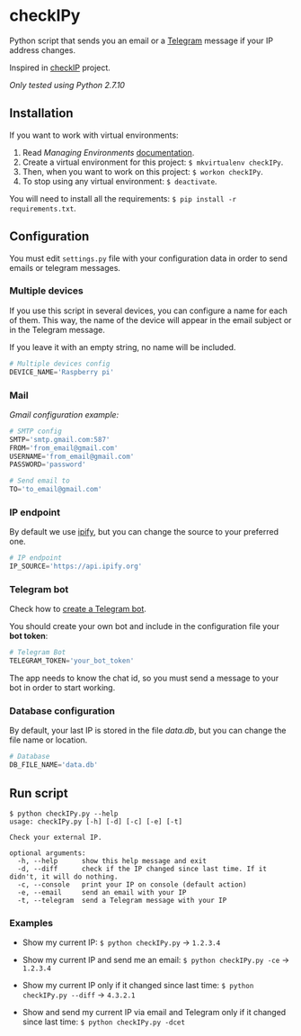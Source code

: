 # checkIPy
Python script that sends you an email or a [Telegram](https://telegram.org/) message if your IP address changes.

Inspired in [checkIP](https://github.com/gexplorer/checkIP) project.

*Only tested using Python 2.7.10*

## Installation
If you want to work with virtual environments:

1. Read *Managing Environments* [documentation](http://virtualenvwrapper.readthedocs.org/en/latest/command_ref.html).
2. Create a virtual environment for this project: `$ mkvirtualenv checkIPy`.
3. Then, when you want to work on this project: `$ workon checkIPy`.
4. To stop using any virtual environment: `$ deactivate`.

You will need to install all the requirements: `$ pip install -r requirements.txt`.

## Configuration
You must edit `settings.py` file with your configuration data in order to send emails or telegram messages.

### Multiple devices
If you use this script in several devices, you can configure a name for each of them. This way, the name of the device will appear in the email subject or in the Telegram message.

If you leave it with an empty string, no name will be included.
```python
# Multiple devices config
DEVICE_NAME='Raspberry pi'
```

### Mail
*Gmail configuration example:*
```python
# SMTP config
SMTP='smtp.gmail.com:587'
FROM='from_email@gmail.com'
USERNAME='from_email@gmail.com'
PASSWORD='password'

# Send email to
TO='to_email@gmail.com'
```

### IP endpoint
By default we use [ipify](https://api.ipify.org), but you can change the source to your preferred one.
```python
# IP endpoint
IP_SOURCE='https://api.ipify.org'
```

### Telegram bot
Check how to [create a Telegram bot](https://core.telegram.org/bots).

You should create your own bot and include in the configuration file your **bot token**:

```python
# Telegram Bot
TELEGRAM_TOKEN='your_bot_token'
```

The app needs to know the chat id, so you must send a message to your bot in order to start working.

### Database configuration
By default, your last IP is stored in the file *data.db*, but you can change the file name or location.
```python
# Database
DB_FILE_NAME='data.db'
```

## Run script
```
$ python checkIPy.py --help
usage: checkIPy.py [-h] [-d] [-c] [-e] [-t]

Check your external IP.

optional arguments:
  -h, --help      show this help message and exit
  -d, --diff      check if the IP changed since last time. If it didn't, it will do nothing.
  -c, --console   print your IP on console (default action)
  -e, --email     send an email with your IP
  -t, --telegram  send a Telegram message with your IP
```

### Examples
* Show my current IP: `$ python checkIPy.py` -> `1.2.3.4`

* Show my current IP and send me an email: `$ python checkIPy.py -ce` -> `1.2.3.4`

* Show my current IP only if it changed since last time: `$ python checkIPy.py --diff` -> `4.3.2.1`

* Show and send my current IP via email and Telegram only if it changed since last time: `$ python checkIPy.py -dcet`
